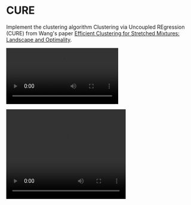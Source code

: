 # CURE
Implement the clustering algorithm Clustering  via  Uncoupled  REgression (CURE) from Wang's paper [Efficient Clustering for Stretched Mixtures: Landscape and Optimality](https://arxiv.org/abs/2003.09960).

![CURE Animation](/figures/cure.mp4)

<video width="320" height="240" controls>
  <source src="./figures/cure.mp4" type="video/mp4">
</video>

